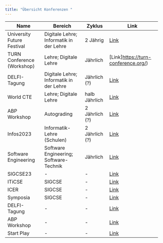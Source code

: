 ```yaml
---
title: "Übersicht Konferenzen "
---
```




| Name | Bereich | Zyklus | Link |
| --- | --- | --- | --- |
| University Future Festival | Digitale Lehre; Informatik in der Lehre | 2 Jährig | [Link](https://festival.hfd.digital/de/) |
| TURN Conference (Workshop)| Lehre; Digitale Lehre | Jährlich | [Link]https://turn-conference.org/) |
| DELFI-Tagung | Digitale Lehre; Informatik in der Lehre | Jährlich (?)| [Link](https://delfi-tagung.de/) |
| World CTE | Lehre; Digitale Lehre | halb Jährlich | [Link](https://www.worldcte.org/) |
| ABP Workshop | Autograding | 2 Jährlich (?)| [Link](https://www.abp-workshop.de/) |
| Infos2023 | Informatik-Lehre (Schulen) | 2 Jährlich (?) | [Link](https://infos2023.informatik.uni-rostock.de) |
|Software Engineering | Software Engineering; Software-Technik | Jährlich | [Link](https://se-2023.gi.de/) |
| SIGCSE23 | - | - | [Link](https://cssplice.github.io/SIGCSE23/CFP.html) |
| ITiCSE | SIGCSE | - | [Link](https://sigcse.org/events/iticse/index.html) |
| ICER | SIGCSE | - | [Link](https://sigcse.org/events/icer/index.html) |
| Symposia | SIGCSE | - | [Link](https://sigcse.org/events/symposia/index.html) |
| DELFI-Tagung | - | - | [Link](https://delfi-tagung.de/delfi-2023/call-for-papers) |
| ABP Workshop | - | - | [Link](https://www.abp-workshop.de) |
| Start Play | - | - | [Link](https://startplay-conference.com/) |

